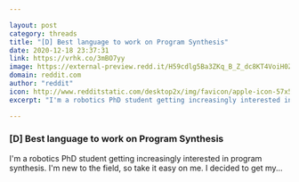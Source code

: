 ```yaml
---

layout: post
category: threads
title: "[D] Best language to work on Program Synthesis"
date: 2020-12-18 23:37:31
link: https://vrhk.co/3mBO7yy
image: https://external-preview.redd.it/H59cdlg5Ba3ZKq_B_Z_dc8KT4VoiH0ZtSUOkK5UbVZU.jpg?width=400&height=209.42408377&auto=webp&crop=400:209.42408377,smart&s=9894c576f88946b29b102d706b6006e25b292b3f
domain: reddit.com
author: "reddit"
icon: http://www.redditstatic.com/desktop2x/img/favicon/apple-icon-57x57.png
excerpt: "I'm a robotics PhD student getting increasingly interested in program synthesis. I'm new to the field, so take it easy on me. I decided to get my..."

---
```


### [D] Best language to work on Program Synthesis

I'm a robotics PhD student getting increasingly interested in program synthesis. I'm new to the field, so take it easy on me. I decided to get my...